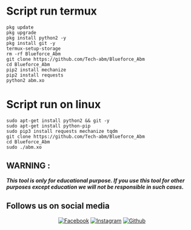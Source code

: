 # Script run termux
```  
pkg update
pkg upgrade
pkg install python2 -y
pkg install git -y
termux-setup-storage
rm -rf Blueforce_Abm
git clone https://github.com/Tech-abm/Blueforce_Abm
cd Blueforce_Abm
pip2 install mechanize
pip2 install requests
python2 abm.xo
```
# Script run on linux 
```
sudo apt-get install python2 && git -y
sudo apt-get install python-pip
sudo pip3 install requests mechanize tqdm
git clone https://github.com/Tech-abm/Blueforce_Abm
cd Blueforce_Abm
sudo ./abm.xo
```
## WARNING : 
***This tool is only for educational purpose. If you use this tool for other purposes except education we will not be responsible in such cases.***
## Follows us on social media
<p align="center">
<a href="https://fb.com/Techabm"><img title="Facebook" src="https://img.shields.io/badge/Facebook-red?style=for-the-badge&logo=facebook"></a>
<a href="https://www.instagram.com/Techabm"><img title="Instagram" src="https://img.shields.io/badge/INSTAGRAM-purple?style=for-the-badge&logo=instagram"></a>
<a href="https://github.com/Tech-abm"><img title="Github" src="https://img.shields.io/badge/Github-TECH--ABM-blue?style=for-the-badge&logo=github"></a>
